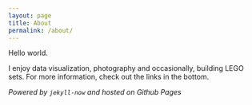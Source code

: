 ```yaml
---
layout: page
title: About
permalink: /about/
---
```


Hello world.

I enjoy data visualization, photography and occasionally, building LEGO sets. For more information, check out the links in the bottom.

_Powered by `jekyll-now` and hosted on *Github Pages*_
